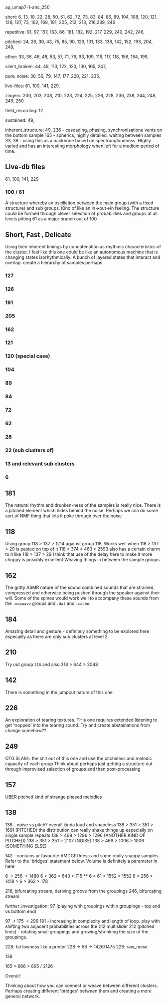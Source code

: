 ap_umap7-1-ahc_250

short:
6, 13, 18, 22, 28, 50, 51, 62, 72, 73, 83, 84, 86, 89, 104, 108, 120, 121, 126, 127, 73, 162, 168, 191, 205, 212, 213, 216,239, 246

repetitive:
91, 97, 157, 163, 66, 181, 182, 192, 217, 229, 240, 242, 246, 

pitched:
24, 26, 30, 43, 75, 85, 90, 129, 131, 133, 138, 142, 152, 193, 204, 249, 

other:
33, 36, 46, 48, 53, 57, 71, 76, 93, 109, 116, 117, 118, 156, 184, 199, 

silent_broken:
44, 49, 113, 122, 123, 130, 165, 247, 

pure_noise:
38, 56, 79, 147, 177, 220, 221, 235,

live-files:
61, 100, 141, 229, 

zingers:
200, 203, 208, 210, 223, 224, 225, 226, 228, 236, 238, 244, 248, 249, 250

field_recording:
12

sustained:
49,

inherent_structure:
49, 
236 - cascading, phasing, synchronisatione vents on the bottom sample
165 - spherics, highly detailed, waiting between samples
33, 
36 - using this as a backbone based on spectrum/loudness. HIghly varied and has an interesting morphology when left for a medium period of time.

## Live-db files
61, 100, 141, 229

### 100 / 61
A structure whereby an oscillation between the main group (with a fixed structure) and sub groups. Kind of like an in->out->in feeling.
The structure could be formed through clever selection of probabilities and groups at all levels pitting 61 as a major branch out of 100


## Short, Fast , Delicate

Using their inherent timings by concatenation as rhythmic characteristics of the cluster.
I feel like this one could be like an autonomous machine that is changing states isorhythmically. A bunch of layered states that interact and overlap.
create a hierarchy of samples perhaps
### 127
### 126
### 191
### 205
### 162
### 121
### 120 (special case)
### 104
### 89
### 84
### 72
### 62
### 28
### 22 (sub clusters of)
### 13 and relevant sub clusters
### 6


## 181
The natural rhythm and drunken-ness of the samples is really nice. There is a pitched element which hides behind the noise. Perhaps we cna do some sort of NMF thing that lets it poke through over the noise

## 118
Using group 118 > 137 > 1214 against group 118. Works well when 118 > 137 > 29 is pasted on top of it
118 > 374 > 463 > 2593 also has a certain charm to it like 118 > 137 > 29
I think that use of the delay here to make it more choppy is possibly excellent Weaving things in between the sample groups

## 162
The gritty ASMR nature of the sound combined sounds that are strained, compressed and otherwise being pushed through the speaker against their will. Some of the spines would work well to accompany these sounds from the `.maxwave` groups and `.dat` and `.cache`.


## 184
Amazing detail and gesture - definitely something to be explored here especailly as there are only sub clusters at level 2

## 210
Try out group `318` and also 318 > 644 > 2048

## 142
There is something in the jumpcut nature of this one

## 226
An exploration of tearing textures. THis one requires extended listening to get 'trapped' into the tearing sound. Try and create abstainations from change somehow??

## 249
OTG.SLAM~ the shit out of this one and use the pitchiness and melodic capacity of each group
Think about perhaps just getting a structure out through improvised selection of groups and then post-processing

## 157
UBER pitched kind of strange phased melodies


## 138
138 - noise vs pitch? overall kinda loud and shapeless
138 > 351 > 351 > 1691 (PITCHED) the distribution can really shake things up especially on single sample repeats
138 > 469 > 1296 > 1296 (ANOTHER KIND OF PITCHED)
138 > 351 > 351 > 2107 (NOISE)
138 > 469 > 1006 > 1006 (SOMETHING ELSE)


142 - contains ur favourite AMDGPUdesc and some really snappy samples. Refer to the 'bridges' statement below. Volume is definitely a parameter in here

6 -> 256 -> 1480
6 > 362 > 643 > 715 **
6 > 61 > 1552 > 1552
6 > 256 > 1418 > 
6 > 362 > 178

216, bifurcating stream, deriving groove from the groupings
246, bifurcating stream

further_investigation:
97 (playing with groupings within groupings - top end vs bottom end)

97 -> 175 -> 296
181 - increasing in complexity and length of loop. play with shifting two adjacent probabilities across the z12 multislider
212 (pitched lines) - rotating small groupings and growing/shrinking the size of the groupings.

228: fat lowness like a printer
228 -> 56 -> 1426/1475
226: raw_noise

138

165 > 666 > 895 / 2126




Overall:

Thinking about how you can connect or weave between different clusters. Perhaps creating different 'bridges' between them and creating a more general network.

